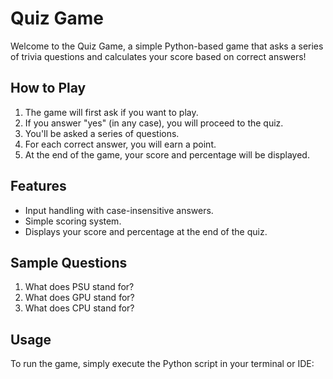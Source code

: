 # Quiz Game

Welcome to the Quiz Game, a simple Python-based game that asks a series of trivia questions and calculates your score based on correct answers!

## How to Play

1. The game will first ask if you want to play.
2. If you answer "yes" (in any case), you will proceed to the quiz.
3. You'll be asked a series of questions.
4. For each correct answer, you will earn a point.
5. At the end of the game, your score and percentage will be displayed.

## Features

- Input handling with case-insensitive answers.
- Simple scoring system.
- Displays your score and percentage at the end of the quiz.

## Sample Questions

1. What does PSU stand for?
2. What does GPU stand for?
3. What does CPU stand for?

## Usage

To run the game, simply execute the Python script in your terminal or IDE:

